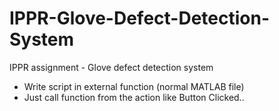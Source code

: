 # IPPR-Glove-Defect-Detection-System
 IPPR assignment - Glove defect detection system

 - Write script in external function (normal MATLAB file)
 - Just call function from the action like Button Clicked..
